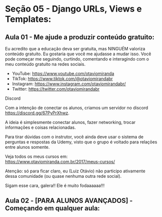 # Seção 05 - Django URLs, Views e Templates:

## Aula 01 - Me ajude a produzir conteúdo gratuito:
Eu acredito que a educação deva ser gratuita, mas NINGUÉM valoriza conteúdo gratuito. Eu gostaria que você me ajudasse a mudar isso. Você pode começar me seguindo, curtindo, comentando e interagindo com o meu conteúdo gratuito na redes sociais.

- YouTube: https://www.youtube.com/otaviomiranda
- TikTok: https://www.tiktok.com/@otaviomirandabr
- Instagram: https://www.instagram.com/otaviomirandabr/
- Twitter: https://twitter.com/otaviomirandabr

Discord

Com a intenção de conectar os alunos, criamos um servidor no discord https://discord.gg/67PyPrXhwz.

A ideia é simplesmente conectar alunos, fazer networking, trocar informações e coisas relacionadas.

Para tirar dúvidas com o instrutor, você ainda deve usar o sistema de perguntas e respostas da Udemy, visto que o grupo é voltado para relações entre alunos somente.

Veja todos os meus cursos em: https://www.otaviomiranda.com.br/2017/meus-cursos/

Atenção: só para ficar claro, eu (Luiz Otávio) não participo ativamente dessa comunidade (ou quase nenhuma outra rede social).

Sigam esse cara, galera!! Ele é muito fodaaaaaa!!!

## Aula 02 - [PARA ALUNOS AVANÇADOS] - Começando em qualquer aula:


